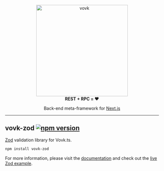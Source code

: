 <p align="center"> 
  <picture>
    <source width="300" media="(prefers-color-scheme: dark)" srcset="https://vovk.dev/vovk-logo-white.svg">
    <source width="300" media="(prefers-color-scheme: light)" srcset="https://vovk.dev/vovk-logo.svg">
    <img width="300" alt="vovk" src="https://vovk.dev/vovk-logo.svg">
  </picture><br>
  <strong>REST + RPC = ♥️</strong>
</p>

<p align="center">
  Back-end meta-framework for <a href="https://nextjs.org/docs/app">Next.js</a>
</p>

---

## vovk-zod [![npm version](https://badge.fury.io/js/vovk-zod.svg)](https://www.npmjs.com/package/vovk-zod)

[Zod](https://www.npmjs.com/package/zod) validation library for Vovk.ts.

```sh
npm install vovk-zod
```

For more information, please visit the [documentation](https://vovk.dev/validation/vovk-zod) and check out the [live Zod example](https://vovk-examples.vercel.app/zod).
